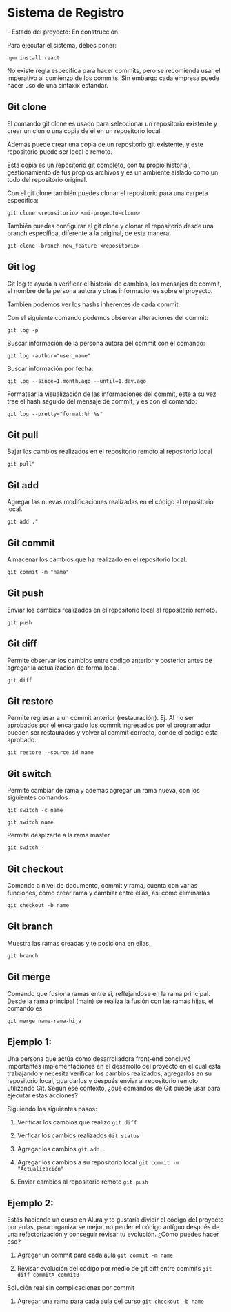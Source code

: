 <h1> Sistema de Registro </h1>
- Estado del proyecto: En construcción.

Para ejecutar el sistema, debes poner:

```npm install react```

No existe regla especifica para hacer commits, pero se recomienda usar el imperativo al comienzo de los commits.
Sin embargo cada empresa puede hacer uso de una sintaxix estándar.

## Git clone ##

El comando git clone es usado para seleccionar un repositorio existente y crear un clon o una copia de él en un repositorio local.

Además puede crear una copia de un repositorio git existente, y este repositorio puede ser local o remoto.
 
Esta copia es un repositorio git completo, con tu propio historial, gestionamiento de tus propios archivos y es un ambiente aislado como un todo del repositorio original. 

Con el git clone también puedes clonar el repositorio para una carpeta específica:

```git clone <repositorio> <mi-proyecto-clone>```

También puedes configurar el git clone y clonar el repositorio desde una branch específica, diferente a la original, de esta manera:

```git clone -branch new_feature <repositorio>```

## Git log ##

Git log te ayuda a verificar el historial de cambios, los mensajes de commit, el nombre de la persona autora y otras informaciones sobre el proyecto.

Tambien podemos ver los hashs inherentes de cada commit.

Con el siguiente comando podemos observar alteraciones del commit:

``` git log -p ``` 

Buscar información de la persona autora del commit con el comando:

``` git log -author="user_name" ``` 

Buscar información por fecha:

``` git log --since=1.month.ago --until=1.day.ago ``` 

Formatear la visualización de las informaciones del commit, este a su vez trae el hash seguido del mensaje de commit, y es con el comando:

``` git log --pretty="format:%h %s" ``` 

## Git pull ##

Bajar los cambios realizados en el repositorio remoto al repositorio local

``` git pull" ``` 

## Git add ##

Agregar las nuevas modificaciones realizadas en el código al repositorio local.

``` git add ." ``` 

## Git commit ##

Almacenar los cambios que ha realizado en el repositorio local.

``` git commit -m "name" ``` 

## Git push ##

Enviar los cambios realizados en el repositorio local al repositorio remoto.

``` git push ``` 

## Git diff ##

Permite observar los cambios entre codigo anterior y posterior antes de agregar la actualización de forma local.  

``` git diff ``` 

## Git restore ##

Permite regresar a un commit anterior (restauración).
Ej. Al no ser aprobados por el encargado los commit ingresados por el programador pueden ser restaurados y volver al commit correcto, donde el código esta aprobado.

```git restore --source id name```

## Git switch ##

Permite cambiar de rama y ademas agregar un rama nueva, con los siguientes comandos

```git switch -c name```

```git switch name ```

Permite desplzarte a la rama master

```git switch - ```

## Git checkout ##

Comando a nivel de documento, commit y rama, cuenta con varias funciones, como crear rama y cambiar entre ellas, así como eliminarlas

```git checkout -b name ```

## Git branch ##

Muestra las ramas creadas y te posiciona en ellas.

```git branch ``` 

## Git merge  ##

Comando que fusiona ramas entre si, reflejandose en la rama principal.
Desde la rama principal (main) se realiza la fusión con las ramas hijas, el comando es:

```git merge name-rama-hija```

## Ejemplo 1: ##

Una persona que actúa como desarrolladora front-end concluyó importantes implementaciones en el desarrollo del proyecto en el cual está trabajando y necesita verificar los cambios realizados, agregarlos en su repositorio local, guardarlos y después enviar al repositorio remoto utilizando Git. Según ese contexto, ¿qué comandos de Git puede usar para ejecutar estas acciones?

Siguiendo los siguientes pasos:

1. Verificar los cambios que realizo
    ```git diff ```

2. Verficar los cambios realizados
    ```Git status```

3. Agregar los cambios
    ```git add . ```

4. Agregar los cambios a su repositorio local
    ```git commit -m "Actualización"```

5. Enviar cambios al repositorio remoto
    ```git push```

## Ejemplo 2: ##
Estás haciendo un curso en Alura y te gustaría dividir el código del proyecto por aulas, para organizarse mejor, no perder el código antíguo después de una refactorización y conseguir revisar tu evolución. ¿Cómo puedes hacer eso?

1. Agregar un commit para cada aula
```git commit -m name```

2. Revisar evolución del código por medio de git diff entre commits
```git diff commitA commitB```

Solución real sin complicaciones por commit

1. Agregar una rama para cada aula del curso
```git checkout -b name ```
